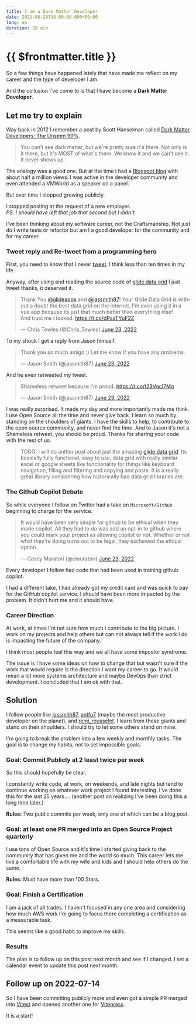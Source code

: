 ```yaml
---
title: I am a Dark Matter Developer
date: 2022-06-26T16:00:00.000+00:00
lang: en
duration: 20 min
---
```

# {{ $frontmatter.title }}

So a few things have happened lately that have made me reflect on my career and the type of developer I am.

And the collusion I've come to is that I have become a **Dark Matter Developer**.

## Let me try to explain

Way back in 2012 I remember a post by Scott Hanselman called [Dark Matter Developers: The Unseen 99%](https://www.hanselman.com/blog/dark-matter-developers-the-unseen-99).

<!-- more -->

> You can't see dark matter, but we're pretty sure it's there. Not only is it there, but it's MOST of what's there. We know it and we can't see it. It never shows up.

The analogy was a good one. But at the time I had a [Blogspot blog](https://christowles.blogspot.com/) with about half a million views. I was active in the developer community and even attended a VMWorld as a speaker on a panel.

But over time I stopped growing publicly.

I stopped posting at the request of a new employer.  
*PS. I should have left that job that second but I didn't.*

I've been thinking about my software career, not the Craftsmanship. Not just do I write tests or refactor but am I a good developer for the community and for my career.

### Tweet reply and Re-tweet from a programming hero

First, you need to know that I never [tweet](https://twitter.com/Chris_Towles). I think less than ten times in my life.

Anyway, after using and reading the source code of [glide data grid](https://github.com/glideapps/glide-data-grid) I just tweet thanks, it deserved it.

<blockquote class="twitter-tweet"><p lang="en" dir="ltr">Thank You <a href="https://twitter.com/glideapps?ref_src=twsrc%5Etfw">@glideapps</a> and <a href="https://twitter.com/jassmith87?ref_src=twsrc%5Etfw">@jassmith87</a>! Your Glide Data Grid is without a doubt the best data grid on the internet. I&#39;m even using it in a vue app because its just that much better than everything else! <br>And trust me I looked. <a href="https://t.co/dPsxTYuF2Z">https://t.co/dPsxTYuF2Z</a></p>&mdash; Chris Towles (@Chris_Towles) <a href="https://twitter.com/Chris_Towles/status/1539814088666238976?ref_src=twsrc%5Etfw">June 23, 2022</a></blockquote>

To my shock I got a reply from Jason himself.

<blockquote class="twitter-tweet"><p lang="en" dir="ltr">Thank you so much amigo :) Let me know if you have any problems.</p>&mdash; Jason Smith (@jassmith87) <a href="https://twitter.com/jassmith87/status/1539816474054840320?ref_src=twsrc%5Etfw">June 23, 2022</a></blockquote>

And he even retweeted my tweet.

<blockquote class="twitter-tweet"><p lang="en" dir="ltr">Shameless retweet because I&#39;m proud. <a href="https://t.co/t23VqcI7Mq">https://t.co/t23VqcI7Mq</a></p>&mdash; Jason Smith (@jassmith87) <a href="https://twitter.com/jassmith87/status/1539816533261619200?ref_src=twsrc%5Etfw">June 23, 2022</a></blockquote>

I was really surprised. It made my day and more importantly made me think. I use Open Source all the time and never give back. I learn so much by standing on the shoulders of giants. I have the skills to help, to contribute to the open source community, and never find the time. And to Jason it's not a Shameless retweet, you should be proud. Thanks for sharing your code with the rest of us.

> TODO: I will do anther post about just the amazing [glide data grid](https://github.com/glideapps/glide-data-grid). Its basically fully functional, easy to use, data grid with really similar excel or google sheets like functionality for things like keyboard navigation, filling and filtering and copying and paste. It is a really great library considering how historically bad data grid libraries are.

### The Github Copilot Debate

So while everyone I follow on Twitter had a take on `Microsoft/Github` beginning to charge for the service.

<blockquote class="twitter-tweet"><p lang="en" dir="ltr">It would have been very simple for github to be ethical when they made copilot. All they had to do was add an opt-in to github where you could mark your project as allowing copilot or not. Whether or not what they&#39;re doing turns out to be legal, they eschewed the ethical option.</p>&mdash; Casey Muratori (@cmuratori) <a href="https://twitter.com/cmuratori/status/1540078652246749184?ref_src=twsrc%5Etfw">June 23, 2022</a></blockquote>

Every developer I follow had code that had been used in training github copilot.

I had a different take, I had already got my credit card and was quick to pay for the GitHub copilot service. I should have been more impacted by the problem. It didn't hurt me and it should have.

### Career Direction

At work, at times I'm not sure how much I contribute to the big picture. I work on my projects and help others but can not always tell if the work I do is impacting the future of the company.

I think most people feel this way and we all have some impostor syndrome.

The issue is I have some ideas on how to change that but wasn't sure if the work that would require is the direction I want my career to go. It would mean a lot more systems architecture and maybe DevOps than strict development. I concluded that I am ok with that.

## Solution

I follow people like [jassmith87](https://twitter.com/jassmith87), [antfu7](https://twitter.com/antfu7) (maybe the most productive developer on the planet), and [remi_rousselet](https://twitter.com/remi_rousselet). I learn from these giants and stand on their shoulders. I should try to let some others stand on mine.

I'm going to break the problem into a few weekly and monthly tasks. The goal is to change my habits, not to set impossible goals.

### Goal: Commit Publicly at 2 least twice per week

So this should hopefully be clear.

I constantly write code, at work, on weekends, and late nights but tend to continue working on whatever work project I found interesting. I've done this for the last 25 years.... (another post on realizing I've been doing this a long time later.)

**Rules:** Two public commits per week, only one of which can be a blog post.

### Goal: at least one PR merged into an Open Source Project quarterly

I use tons of Open Source and it's time I started giving back to the community that has given me and the world so much. This career lets me live a comfortable life with my wife and kids and I should help others do the same.

**Rules:** Must have more than 100 Stars.

### Goal: Finish a Certification

I am a jack of all trades. I haven't focused in any one area and considering how much AWS work I'm going to focus there completing a certification as a measurable task.

This seems like a good habit to improve my skills.

### Results

The plan is to follow up on this post next month and see if I changed. I set a calendar event to update this post next month.

## Follow up on 2022-07-14

So I have been committing publicly more and even got a simple PR merged into [Vitest](https://github.com/vitest-dev/vitest/pull/1558) and opened another one for [Vitepress](https://github.com/vuejs/vitepress/).

It is a start!
